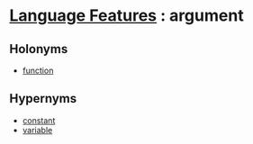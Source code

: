 # [Language Features][1] : argument

## Holonyms

  - [function](function.md)

## Hypernyms

  - [constant](constant.md)
  - [variable](variable.md)

[1]: README.md